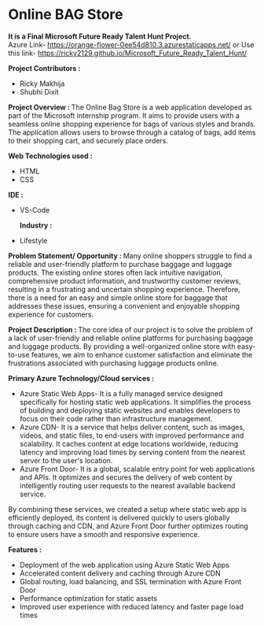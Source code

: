 # Online BAG Store

<b> It is a Final Microsoft Future Ready Talent Hunt Project.</b> <br>
Azure Link- https://orange-flower-0ee54d810.3.azurestaticapps.net/
or Use this link- https://ricky2129.github.io/Microsoft_Future_Ready_Talent_Hunt/

<b> Project Contributors : </b>
* Ricky Makhija
* Shubhi Dixit
  
<b> Project Overview : </b>
The Online Bag Store is a web application developed as part of the Microsoft internship program. It aims to provide users with a seamless online shopping experience for bags of various styles and brands. The application allows users to browse through a catalog of bags, add items to their shopping cart, and securely place orders.

 <b> Web Technologies used : </b> 
* HTML 
* CSS

 <b> IDE : </b> 
* VS-Code

  <b> Industry : </b>
* Lifestyle

<b> Problem Statement/ Opportunity : </b> 
Many online shoppers struggle to find a reliable and user-friendly platform to purchase baggage and luggage products. The existing online stores often lack intuitive navigation, comprehensive product information, and trustworthy customer reviews, resulting in a frustrating and uncertain shopping experience. Therefore, there is a need for an easy and simple online store for baggage that addresses these issues, ensuring a convenient and enjoyable shopping experience for customers.

<b> Project Description : </b>
The core idea of our project is to solve the problem of a lack of user-friendly and reliable online platforms for purchasing baggage and luggage products.
By providing a well-organized online store with easy-to-use features, we aim to enhance customer satisfaction and eliminate the frustrations associated with purchasing luggage products online.

<b> Primary Azure Technology/Cloud services : </b>
* Azure Static Web Apps-
  It is a fully managed service designed specifically for hosting static web applications. It simplifies the process of building and deploying static websites and enables developers to focus on their code rather than infrastructure management.
* Azure CDN-
  It is a service that helps deliver content, such as images, videos, and static files, to end-users with improved performance and scalability. It caches content at edge locations worldwide, reducing latency and improving load times by serving content from the nearest server to the user's location.
* Azure Front Door-
  It is a global, scalable entry point for web applications and APIs. It optimizes and secures the delivery of web content by intelligently routing user requests to the nearest available backend service.

By combining these services, we created a setup where static web app is efficiently deployed, its content is delivered quickly to users globally through caching and CDN, and Azure Front Door further optimizes routing to ensure users have a smooth and responsive experience.


 <b> Features : </b>
- Deployment of the web application using Azure Static Web Apps
- Accelerated content delivery and caching through Azure CDN
- Global routing, load balancing, and SSL termination with Azure Front Door
- Performance optimization for static assets
- Improved user experience with reduced latency and faster page load times

 
